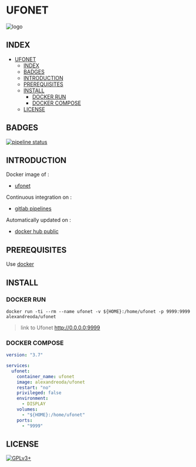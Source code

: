 # UFONET

![logo](https://assets.gitlab-static.net/uploads/-/system/project/avatar/12904485/ufonet-logo.png)

## INDEX

- [UFONET](#ufonet)
  - [INDEX](#index)
  - [BADGES](#badges)
  - [INTRODUCTION](#introduction)
  - [PREREQUISITES](#prerequisites)
  - [INSTALL](#install)
    - [DOCKER RUN](#docker-run)
    - [DOCKER COMPOSE](#docker-compose)
  - [LICENSE](#license)

## BADGES

[![pipeline status](https://gitlab.com/oda-alexandre/ufonet/badges/master/pipeline.svg)](https://gitlab.com/oda-alexandre/ufonet/commits/master)

## INTRODUCTION

Docker image of :

- [ufonet](https://ufonet.03c8.net/)

Continuous integration on :

- [gitlab pipelines](https://gitlab.com/oda-alexandre/ufonet/pipelines)

Automatically updated on :

- [docker hub public](https://hub.docker.com/r/alexandreoda/ufonet/)

## PREREQUISITES

Use [docker](https://www.docker.com)

## INSTALL

### DOCKER RUN

```\
docker run -ti --rm --name ufonet -v ${HOME}:/home/ufonet -p 9999:9999 alexandreoda/ufonet
```

> link to Ufonet <http://0.0.0.0:9999>

### DOCKER COMPOSE

```yml
version: "3.7"

services:
  ufonet:
    container_name: ufonet
    image: alexandreoda/ufonet
    restart: "no"
    privileged: false
    environment:
      - DISPLAY
    volumes:
      - "${HOME}:/home/ufonet"
    ports:
      - "9999"
```

## LICENSE

[![GPLv3+](http://gplv3.fsf.org/gplv3-127x51.png)](https://gitlab.com/oda-alexandre/ufonet/blob/master/LICENSE)
